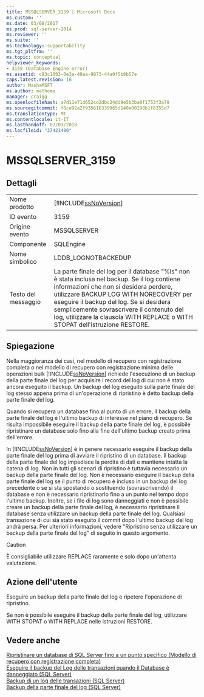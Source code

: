 ```yaml
---
title: MSSQLSERVER_3159 | Microsoft Docs
ms.custom: ''
ms.date: 03/08/2017
ms.prod: sql-server-2014
ms.reviewer: ''
ms.suite: ''
ms.technology: supportability
ms.tgt_pltfrm: ''
ms.topic: conceptual
helpviewer_keywords:
- 3159 (Database Engine error)
ms.assetid: c93c1003-0e3a-40aa-9873-44a0f5b8b57e
caps.latest.revision: 16
author: MashaMSFT
ms.author: mathoma
manager: craigg
ms.openlocfilehash: a7d11e71d652cd2dbc24dd9e5b3ba0f1753f3a79
ms.sourcegitcommit: f8ce92a2f935616339965d140e00298b1f8355d7
ms.translationtype: MT
ms.contentlocale: it-IT
ms.lasthandoff: 07/03/2018
ms.locfileid: "37421480"
---
```

# <a name="mssqlserver3159"></a>MSSQLSERVER_3159
    
## <a name="details"></a>Dettagli  
  
|||  
|-|-|  
|Nome prodotto|[!INCLUDE[ssNoVersion](../../includes/ssnoversion-md.md)]|  
|ID evento|3159|  
|Origine evento|MSSQLSERVER|  
|Componente|SQLEngine|  
|Nome simbolico|LDDB_LOGNOTBACKEDUP|  
|Testo del messaggio|La parte finale del log per il database "%ls" non è stata inclusa nel backup. Se il log contiene informazioni che non si desidera perdere, utilizzare BACKUP LOG WITH NORECOVERY per eseguire il backup del log. Se si desidera semplicemente sovrascrivere il contenuto del log, utilizzare la clausola WITH REPLACE o WITH STOPAT dell'istruzione RESTORE.|  
  
## <a name="explanation"></a>Spiegazione  
 Nella maggioranza dei casi, nel modello di recupero con registrazione completa o nel modello di recupero con registrazione minima delle operazioni bulk [!INCLUDE[ssNoVersion](../../includes/ssnoversion-md.md)] richiede l'esecuzione di un backup della parte finale del log per acquisire i record del log di cui non è stato ancora eseguito il backup. Un backup del log eseguito sulla parte finale del log stesso appena prima di un'operazione di ripristino è detto backup della parte finale del log.  
  
 Quando si recupera un database fino al punto di un errore, il backup della parte finale del log è l'ultimo backup di interesse nel piano di recupero. Se risulta impossibile eseguire il backup della parte finale del log, è possibile ripristinare un database solo fino alla fine dell'ultimo backup creato prima dell'errore.  
  
 In [!INCLUDE[ssNoVersion](../../includes/ssnoversion-md.md)] è in genere necessario eseguire il backup della parte finale del log prima di avviare il ripristino di un database. Il backup della parte finale del log impedisce la perdita di dati e mantiene intatta la catena di log. Non in tutti gli scenari di ripristino è tuttavia necessario un backup della parte finale del log. Non è necessario eseguire il backup della parte finale del log se il punto di recupero è incluso in un backup del log precedente o se si sta spostando o sostituendo (sovrascrivendo) il database e non è necessario ripristinarlo fino a un punto nel tempo dopo l'ultimo backup. Inoltre, se i file di log sono danneggiati e non è possibile creare un backup della parte finale del log, è necessario ripristinare il database senza utilizzare un backup della parte finale del log. Qualsiasi transazione di cui sia stato eseguito il commit dopo l'ultimo backup del log andrà persa. Per ulteriori informazioni, vedere "Ripristino senza utilizzare un backup della parte finale del log" di seguito in questo argomento.  
  
> [!CAUTION]  
>  È consigliabile utilizzare REPLACE raramente e solo dopo un'attenta valutazione.  
  
## <a name="user-action"></a>Azione dell'utente  
 Eseguire un backup della parte finale del log e ripetere l'operazione di ripristino.  
  
 Se non è possibile eseguire il backup della parte finale del log, utilizzare WITH STOPAT o WITH REPLACE nelle istruzioni RESTORE.  
  
## <a name="see-also"></a>Vedere anche  
 [Ripristinare un database di SQL Server fino a un punto specifico &#40;Modello di recupero con registrazione completa&#41;](../backup-restore/restore-a-sql-server-database-to-a-point-in-time-full-recovery-model.md)   
 [Eseguire il backup del Log delle transazioni quando il Database è danneggiato &#40;SQL Server&#41;](../backup-restore/back-up-the-transaction-log-when-the-database-is-damaged-sql-server.md)   
 [Backup di un log delle transazioni &#40;SQL Server&#41;](../backup-restore/back-up-a-transaction-log-sql-server.md)   
 [Backup della parte finale del log &#40;SQL Server&#41;](../backup-restore/tail-log-backups-sql-server.md)  
  
  

